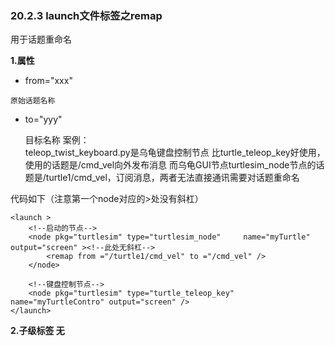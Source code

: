 ### 20.2.3 launch文件标签之remap
用于话题重命名

**1.属性**

*    from="xxx"

    原始话题名称

*   to="yyy"

    目标名称
案例：  
teleop_twist_keyboard.py是乌龟键盘控制节点 比turtle_teleop_key好使用，使用的话题是/cmd_vel向外发布消息
而乌龟GUI节点turtlesim_node节点的话题是/turtle1/cmd_vel，订阅消息，两者无法直接通讯需要对话题重命名

代码如下（注意第一个node对应的>处没有斜杠）

    <launch >
        <!--启动的节点-->
        <node pkg="turtlesim" type="turtlesim_node"     name="myTurtle" output="screen" ><!--此处无斜杠-->
            <remap from ="/turtle1/cmd_vel" to ="/cmd_vel" />
        </node>
        
        <!--键盘控制节点-->
        <node pkg="turtlesim" type="turtle_teleop_key"  name="myTurtleContro" output="screen" />
    </launch>


**2.子级标签
无**
